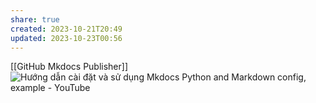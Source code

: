 ```yaml
---
share: true
created: 2023-10-21T20:49
updated: 2023-10-23T00:56
---
```

[[GitHub Mkdocs Publisher]]
![Hướng dẫn cài đặt và sử dụng Mkdocs Python and Markdown config, example - YouTube](https://youtu.be/TMpZulzUfDw)